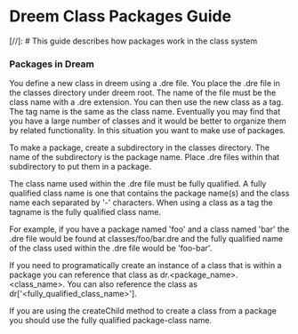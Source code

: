 # Dreem Class Packages Guide

[//]: # This guide describes how packages work in the class system

### Packages in Dream

You define a new class in dreem using a .dre file. You place the .dre file in the classes directory under dreem root. The name of the file must be the class name with a .dre extension. You can then use the new class as a tag. The tag name is the same as the class name. Eventually you may find that you have a large number of classes and it would be better to organize them by related functionality. In this situation you want to make use of packages.

To make a package, create a subdirectory in the classes directory. The name of the subdirectory is the package name. Place .dre files within that subdirectory to put them in a package.

The class name used within the .dre file must be fully qualified. A fully qualified class name is one that contains the package name(s) and the class name each separated by '-' characters. When using a class as a tag the tagname is the fully qualified class name.

For example, if you have a package named 'foo' and a class named 'bar' the .dre file would be found at classes/foo/bar.dre and the fully qualified name of the class used within the .dre file would be 'foo-bar'.

If you need to programatically create an instance of a class that is within a package you can reference that class as dr.&lt;package_name&gt;.&lt;class_name&gt;. You can also reference the class as dr['&lt;fully_qualified_class_name&gt;'].

If you are using the createChild method to create a class from a package you should use the fully qualified package-class name.
